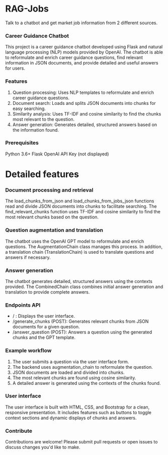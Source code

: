 # RAG-Jobs
 Talk to a chatbot and get market job information from 2 different sources.

### Career Guidance Chatbot
This project is a career guidance chatbot developed using Flask and natural language processing (NLP) models provided by OpenAI. The chatbot is able to reformulate and enrich career guidance questions, find relevant information in JSON documents, and provide detailed and useful answers for users.

### Features
1. Question processing: Uses NLP templates to reformulate and enrich career guidance questions.
2. Document search: Loads and splits JSON documents into chunks for easy searching.
3. Similarity analysis: Uses TF-IDF and cosine similarity to find the chunks most relevant to the question.
4. Answer generation: Generates detailed, structured answers based on the information found.

### Prerequisites
Python 3.6+
Flask
OpenAI API Key (not displayed)

# Detailed features
### Document processing and retrieval
The load_chunks_from_json and load_chunks_from_jobs_json functions read and divide JSON documents into chunks to facilitate searching. 
The find_relevant_chunks function uses TF-IDF and cosine similarity to find the most relevant chunks based on the question.

### Question augmentation and translation
The chatbot uses the OpenAI GPT model to reformulate and enrich questions. The AugmentationChain class manages this process. 
In addition, a translation chain (TranslationChain) is used to translate questions and answers if necessary.

### Answer generation
The chatbot generates detailed, structured answers using the contexts provided. The CombinedChain class combines initial answer generation and translation to provide complete answers.

### Endpoints API
- / : Displays the user interface.
- /generate_chunks (POST): Generates relevant chunks from JSON documents for a given question.
- /answer_question (POST): Answers a question using the generated chunks and the GPT template.

### Example workflow
1. The user submits a question via the user interface form.
2. The backend uses augmentation_chain to reformulate the question.
3. JSON documents are loaded and divided into chunks.
4. The most relevant chunks are found using cosine similarity.
5. A detailed answer is generated using the contexts of the chunks found.

### User interface
The user interface is built with HTML, CSS, and Bootstrap for a clean, responsive presentation. 
It includes features such as buttons to toggle context sections and dynamic displays of chunks and answers.

### Contribute
Contributions are welcome! Please submit pull requests or open issues to discuss changes you'd like to make.
